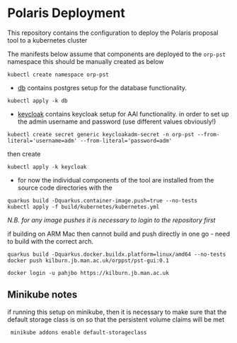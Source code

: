 Polaris Deployment
==================

This repository contains the configuration to deploy 
the Polaris proposal tool to a kubernetes cluster

The manifests below assume that components are deployed to the `orp-pst` namespace this should be manually
created as below

```shell
kubectl create namespace orp-pst
```



* [db](./db) contains postgres setup for the database functionality.
```shell
kubectl apply -k db
```
* [keycloak](./keycloak) contains keycloak setup for AAI functionality.
  in order to set up the admin username and password (use different values obviously!)
```shell
kubectl create secret generic keycloakadm-secret -n orp-pst --from-literal='username=adm' --from-literal='password=adm'
```
then create
```shell
kubectl apply -k keycloak
```

* for now the individual components of the tool are installed from the source code directories with the
```shell
quarkus build -Dquarkus.container-image.push=true --no-tests
kubectl apply -f build/kubernetes/kubernetes.yml 
```

*N.B. for any image pushes it is necessary to login to the repository first*

if building on ARM Mac then cannot build and push directly in one go - need to build with the correct arch.
```shell
quarkus build -Dquarkus.docker.buildx.platform=linux/amd64 --no-tests
docker push kilburn.jb.man.ac.uk/orppst/pst-gui:0.1
```



```shell
docker login -u pahjbo https://kilburn.jb.man.ac.uk   
```

## Minikube notes


if running this setup on minikube, then it is necessary to make sure that the default storage class is
on so that the persistent volume claims will be met

```shell
 minikube addons enable default-storageclass
```


